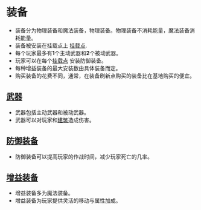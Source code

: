# 装备
- 装备分为物理装备和魔法装备，物理装备。物理装备不消耗能量，魔法装备消耗能量。
- 装备被安装在挂载点上 [挂载点](https://github.com/306b/Tac/blob/master/GameDesignDocument/Player/挂载点.md).
- 每个玩家最多有**1**个主动武器和**2**个被动武器。
- 玩家可以在每个[挂载点](https://github.com/306b/Tac/blob/master/GameDesignDocument/Player/挂载点.md) 安装防御装备。
- 每种增益装备的最大安装数由具体装备而定。
- 购买装备的花费不同，通常，在装备刷新点购买的装备比在基地购买的便宜。

## [武器](https://github.com/306b/Tac/blob/master/GameDesignDocument/Player/Gears/武器.md)
- 武器包括主动武器和被动武器。
- 武器可以对玩家和[建筑](https://github.com/306b/Tac/blob/master/GameDesignDocument/建筑.md)造成伤害。

## [防御装备](https://github.com/306b/Tac/blob/master/GameDesignDocument/Player/Gears/防御装备.md)
- 防御装备可以提高玩家的作战时间，减少玩家死亡的几率。

## [增益装备](https://github.com/306b/Tac/blob/master/GameDesignDocument/Player/Gears/增益装备.md)
- 增益装备多为魔法装备。
- 增益装备为玩家提供灵活的移动与属性加成。